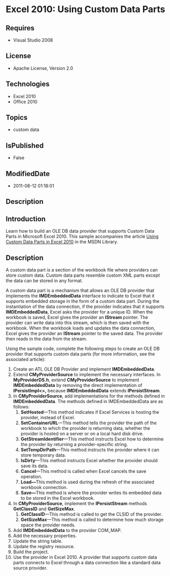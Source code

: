 # Excel 2010: Using Custom Data Parts
## Requires
* Visual Studio 2008
## License
* Apache License, Version 2.0
## Technologies
* Excel 2010
* Office 2010
## Topics
* custom data
## IsPublished
* False
## ModifiedDate
* 2011-08-12 01:18:01
## Description

<h2><strong>Introduction</strong></h2>
<p>Learn how to build an OLE DB data provider that supports Custom Data Parts in Microsoft Excel 2010. This sample accompanies the article
<a href="http://msdn.microsoft.com/en-us/library/ff477608.aspx">Using Custom Data Parts in Excel 2010</a> in the MSDN Library.</p>
<h2><strong>Description</strong></h2>
<p>A custom data part is a section of the workbook file where providers can store custom data. Custom data parts resemble custom XML parts except the data can be stored in any format.</p>
<p>A custom data part is a mechanism that allows an OLE DB provider that implements the
<strong>IMDEmbeddedData</strong> interface to indicate to Excel that it supports embedded storage in the form of a custom data part. During the instantiation of the data connection, if the provider indicates that it supports
<strong>IMDEmbeddedData</strong>, Excel asks the provider for a unique ID. When the workbook is saved, Excel gives the provider an
<strong>IStream </strong>pointer. The provider can write data into this stream, which is then saved with the workbook. When the workbook loads and updates the data connection, Excel gives the provider an
<strong>IStream</strong> pointer to the saved data. The provider then reads in the data from the stream.</p>
<p>Using the sample code, complete the following steps to create an OLE DB provider that supports custom data parts (for more information, see the associated article):</p>
<ol>
<li>Create an ATL OLE DB Provider and implement <strong>IMDEmbeddedData</strong>.
</li><li>Extend <strong>CMyProviderSource</strong> to implement the necessary interfaces. In
<strong>MyProviderDS.h</strong>, extend <strong>CMyProviderSource</strong> to implement
<strong>IMDEmbeddedData</strong> by removing the direct implementation of <strong>
IPersistImpl&lt;&gt;,</strong> because <strong>IMDEmbeddedData</strong> extends <strong>
IPersistStream</strong>. </li><li>In <strong>CMyProviderSource</strong>, add implementations for the methods defined in
<strong>IMDEmbeddedData</strong>. The methods defined in IMDEmbeddedData are as follows:
<ol>
<li><strong>SetHosted</strong>&mdash;This method indicates if Excel Services is hosting the provider, instead of Excel.
</li><li><strong>SetContainerURL</strong>&mdash;This method tells the provider the path of the workbook to which the provider is returning data, whether the provider is hosted on a server or on a local hard disk drive.
</li><li><strong>GetStreamIdentifier</strong>&mdash;This method instructs Excel how to determine the provider by returning a provider-specific string.
</li><li><strong>SetTempDirPath</strong>&mdash;This method instructs the provider where it can store temporary data.
</li><li><strong>IsDirty</strong>&mdash;This method instructs Excel whether the provider should save its data.
</li><li><strong>Cancel</strong>&mdash;This method is called when Excel cancels the save operation.
</li><li><strong>Load&mdash;</strong>This method is used during the refresh of the associated workbook connection.
</li><li><strong>Save&mdash;</strong>This method is where the provider writes its embedded data to be stored in the Excel workbook.
</li></ol>
</li><li>In <strong>CMyProviderSource</strong>, implement the <strong>IPersistStream</strong> methods
<strong>GetClassID</strong> and <strong>GetSizeMax</strong>.
<ol>
<li><strong>GetClassID</strong>&mdash;This method is called to get the CLSID of the provider.
</li><li><strong>GetSizeMax</strong>&mdash;This method is called to determine how much storage space the provider needs.
</li></ol>
</li><li>Add <strong>IMDEmbeddedData</strong> to the provider COM_MAP. </li><li>Add the necessary properties. </li><li>Update the string table. </li><li>Update the registry resource. </li><li>Build the project. </li><li>Use the provider in Excel 2010. A provider that supports&nbsp;custom data parts&nbsp;connects to Excel through a data connection like a standard data source provider.
</li></ol>

